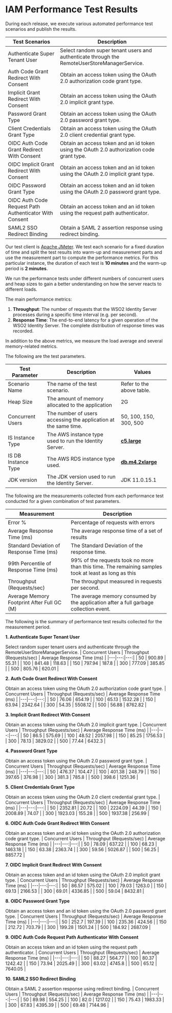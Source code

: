 # IAM Performance Test Results

During each release, we execute various automated performance test scenarios and publish the results.

| Test Scenarios | Description |
| --- | --- |
| Authenticate Super Tenant User | Select random super tenant users and authenticate through the RemoteUserStoreManagerService. |
| Auth Code Grant Redirect With Consent | Obtain an access token using the OAuth 2.0 authorization code grant type. |
| Implicit Grant Redirect With Consent | Obtain an access token using the OAuth 2.0 implicit grant type. |
| Password Grant Type | Obtain an access token using the OAuth 2.0 password grant type. |
| Client Credentials Grant Type | Obtain an access token using the OAuth 2.0 client credential grant type. |
| OIDC Auth Code Grant Redirect With Consent | Obtain an access token and an id token using the OAuth 2.0 authorization code grant type. |
| OIDC Implicit Grant Redirect With Consent | Obtain an access token and an id token using the OAuth 2.0 implicit grant type. |
| OIDC Password Grant Type | Obtain an access token and an id token using the OAuth 2.0 password grant type. |
| OIDC Auth Code Request Path Authenticator With Consent | Obtain an access token and an id token using the request path authenticator. |
| SAML2 SSO Redirect Binding | Obtain a SAML 2 assertion response using redirect binding. |

Our test client is [Apache JMeter](https://jmeter.apache.org/index.html). We test each scenario for a fixed duration of
time and split the test results into warm-up and measurement parts and use the measurement part to compute the
performance metrics. For this particular instance, the duration of each test is **10 minutes** and the warm-up period is **2 minutes**.

We run the performance tests under different numbers of concurrent users and heap sizes to gain a better understanding on how the server reacts to different loads.

The main performance metrics:

1. **Throughput**: The number of requests that the WSO2 Identity Server processes during a specific time interval (e.g. per second).
2. **Response Time**: The end-to-end latency for a given operation of the WSO2 Identity Server. The complete distribution of response times was recorded.

In addition to the above metrics, we measure the load average and several memory-related metrics.

The following are the test parameters.

| Test Parameter | Description | Values |
| --- | --- | --- |
| Scenario Name | The name of the test scenario. | Refer to the above table. |
| Heap Size | The amount of memory allocated to the application | 2G |
| Concurrent Users | The number of users accessing the application at the same time. | 50, 100, 150, 300, 500 |
| IS Instance Type | The AWS instance type used to run the Identity Server. | [**c5.large**](https://aws.amazon.com/ec2/instance-types/) |
| IS DB Instance Type | The AWS RDS instance type used. | [**db.m4.2xlarge**](https://aws.amazon.com/rds/instance-types/) |
| JDK version | The JDK version used to run the Identity Server. | JDK 11.0.15.1  |

The following are the measurements collected from each performance test conducted for a given combination of
test parameters.

| Measurement | Description |
| --- | --- |
| Error % | Percentage of requests with errors |
| Average Response Time (ms) | The average response time of a set of results |
| Standard Deviation of Response Time (ms) | The Standard Deviation of the response time. |
| 99th Percentile of Response Time (ms) | 99% of the requests took no more than this time. The remaining samples took at least as long as this |
| Throughput (Requests/sec) | The throughput measured in requests per second. |
| Average Memory Footprint After Full GC (M) | The average memory consumed by the application after a full garbage collection event. |

The following is the summary of performance test results collected for the measurement period.



**1. Authenticate Super Tenant User**

Select random super tenant users and authenticate through the RemoteUserStoreManagerService.
|  Concurrent Users | Throughput (Requests/sec) | Average Response Time (ms) |
|---|---:|---:|
| 50 | 900.89 | 55.31 |
| 100 | 841.48 | 118.63 |
| 150 | 797.94 | 187.8 |
| 300 | 777.09 | 385.85 |
| 500 | 805.76 | 620.01 |

**2. Auth Code Grant Redirect With Consent**

Obtain an access token using the OAuth 2.0 authorization code grant type.
|  Concurrent Users | Throughput (Requests/sec) | Average Response Time (ms) |
|---|---:|---:|
| 50 | 76.06 | 654.19 |
| 100 | 65.13 | 1532.28 |
| 150 | 63.94 | 2342.64 |
| 300 | 54.35 | 5508.12 |
| 500 | 56.88 | 8762.82 |

**3. Implicit Grant Redirect With Consent**

Obtain an access token using the OAuth 2.0 implicit grant type.
|  Concurrent Users | Throughput (Requests/sec) | Average Response Time (ms) |
|---|---:|---:|
| 50 | 86.5 | 575.69 |
| 100 | 48.52 | 2057.98 |
| 150 | 85.25 | 1756.53 |
| 300 | 78.13 | 3829.02 |
| 500 | 77.44 | 6432.3 |

**4. Password Grant Type**

Obtain an access token using the OAuth 2.0 password grant type.
|  Concurrent Users | Throughput (Requests/sec) | Average Response Time (ms) |
|---|---:|---:|
| 50 | 476.37 | 104.47 |
| 100 | 401.38 | 248.79 |
| 150 | 397.65 | 376.98 |
| 300 | 381.3 | 785.8 |
| 500 | 398.6 | 1251.36 |

**5. Client Credentials Grant Type**

Obtain an access token using the OAuth 2.0 client credential grant type.
|  Concurrent Users | Throughput (Requests/sec) | Average Response Time (ms) |
|---|---:|---:|
| 50 | 2352.81 | 20.72 |
| 100 | 2224.09 | 44.39 |
| 150 | 2008.89 | 74.07 |
| 300 | 1923.03 | 155.28 |
| 500 | 1937.38 | 256.99 |

**6. OIDC Auth Code Grant Redirect With Consent**

Obtain an access token and an id token using the OAuth 2.0 authorization code grant type.
|  Concurrent Users | Throughput (Requests/sec) | Average Response Time (ms) |
|---|---:|---:|
| 50 | 78.09 | 637.22 |
| 100 | 68.23 | 1463.18 |
| 150 | 63.38 | 2363.74 |
| 300 | 59.56 | 5026.87 |
| 500 | 56.25 | 8857.72 |

**7. OIDC Implicit Grant Redirect With Consent**

Obtain an access token and an id token using the OAuth 2.0 implicit grant type.
|  Concurrent Users | Throughput (Requests/sec) | Average Response Time (ms) |
|---|---:|---:|
| 50 | 86.57 | 575.02 |
| 100 | 79.03 | 1263.0 |
| 150 | 69.13 | 2166.53 |
| 300 | 69.01 | 4336.85 |
| 500 | 59.04 | 8432.81 |

**8. OIDC Password Grant Type**

Obtain an access token and an id token using the OAuth 2.0 password grant type.
|  Concurrent Users | Throughput (Requests/sec) | Average Response Time (ms) |
|---|---:|---:|
| 50 | 252.7 | 197.39 |
| 100 | 235.36 | 424.56 |
| 150 | 212.72 | 703.79 |
| 300 | 199.28 | 1501.24 |
| 500 | 184.92 | 2687.09 |

**9. OIDC Auth Code Request Path Authenticator With Consent**

Obtain an access token and an id token using the request path authenticator.
|  Concurrent Users | Throughput (Requests/sec) | Average Response Time (ms) |
|---|---:|---:|
| 50 | 88.27 | 564.77 |
| 100 | 80.37 | 1242.42 |
| 150 | 73.94 | 2025.49 |
| 300 | 63.02 | 4745.8 |
| 500 | 65.12 | 7640.05 |

**10. SAML2 SSO Redirect Binding**

Obtain a SAML 2 assertion response using redirect binding.
|  Concurrent Users | Throughput (Requests/sec) | Average Response Time (ms) |
|---|---:|---:|
| 50 | 89.98 | 554.25 |
| 100 | 82.0 | 1217.02 |
| 150 | 75.43 | 1983.33 |
| 300 | 67.83 | 4395.39 |
| 500 | 69.48 | 7144.96 |
